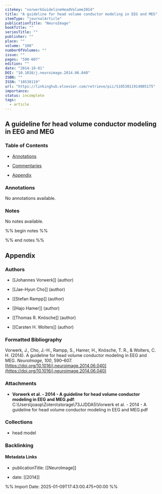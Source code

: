 ```yaml
---
citekey: "vorwerkGuidelineHeadVolume2014"
title: "A guideline for head volume conductor modeling in EEG and MEG"
itemType: "journalArticle"
publicationTitle: "NeuroImage"
bookTitle: ""
seriesTitle: ""
publisher: ""
place: ""
volume: "100"
numberOfVolumes: ""
issue: ""
pages: "590-607"
edition: ""
date: "2014-10-01"
DOI: "10.1016/j.neuroimage.2014.06.040"
ISBN: ""
ISSN: "10538119"
url: "https://linkinghub.elsevier.com/retrieve/pii/S1053811914005175"
importance: 
status: incomplete
tags:
  - article
---
```


## A guideline for head volume conductor modeling in EEG and MEG

### Table of Contents

- [Annotations](#annotations)

+ [Commentaries](#commentaries)

- [Appendix](#appendix)

### Annotations


No annotations available.


### Notes


No notes available.


%% begin notes %%

<!-- Write your personal notes here -->

%% end notes %%

## Appendix

### Authors


- [[Johannes Vorwerk]] (author)

- [[Jae-Hyun Cho]] (author)

- [[Stefan Rampp]] (author)

- [[Hajo Hamer]] (author)

- [[Thomas R. Knösche]] (author)

- [[Carsten H. Wolters]] (author)




### Formatted Bibliography

Vorwerk, J., Cho, J.-H., Rampp, S., Hamer, H., Knösche, T. R., & Wolters, C. H. (2014). A guideline for head volume conductor modeling in EEG and MEG. _NeuroImage_, _100_, 590–607. [https://doi.org/10.1016/j.neuroimage.2014.06.040](https://doi.org/10.1016/j.neuroimage.2014.06.040)




### Attachments


- **Vorwerk et al. - 2014 - A guideline for head volume conductor modeling in EEG and MEG.pdf**: C:\Users\joaop\Zotero\storage\73JJDDA5\Vorwerk et al. - 2014 - A guideline for head volume conductor modeling in EEG and MEG.pdf




### Collections


- head model





### Backlinking


#### Metadata Links


- publicationTitle: [[NeuroImage]]




- date: [[2014]]





<!-- Any additional notes or comments -->


%% Import Date: 2025-01-09T17:43:00.475+00:00 %%
